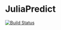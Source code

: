 # JuliaPredict

[![Build Status](https://github.com/RobinChaussemy/JuliaPredict.jl/actions/workflows/CI.yml/badge.svg?branch=main)](https://github.com/RobinChaussemy/JuliaPredict.jl/actions/workflows/CI.yml?query=branch%3Amain)
